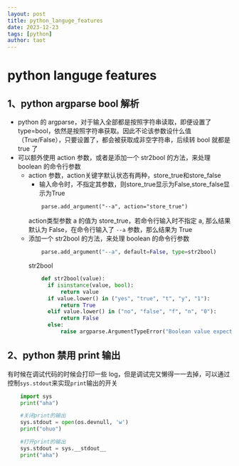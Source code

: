 ```yaml
---
layout: post
title: python_languge_features
date: 2023-12-23
tags: [python]
author: taot
---
```


# python languge features

## 1、python argparse bool 解析
* python 的 argparse，对于输入全部都是按照字符串读取，即便设置了 type=bool，依然是按照字符串获取。因此不论该参数设什么值（True/False），只要设置了，都会被获取成非空字符串，后续转 bool 就都是 true 了
* 可以额外使用 action 参数，或者是添加一个 str2bool 的方法，来处理 boolean 的命令行参数
  * action 参数，action关键字默认状态有两种，store_true和store_false
    * 输入命令时，不指定其参数，则store_true显示为False,store_false显示为True
    ```pyhton
        parse.add_argument("--a", action="store_true")
    ```
    action类型参数 a 的值为 store_true，若命令行输入时不指定 a, 那么结果默认为 False，在命令行输入了 `--a` 参数，那么结果为 True
  * 添加一个 str2bool 的方法，来处理 boolean 的命令行参数
    ```python
        parse.add_argument("--a", default=False, type=str2bool)
    ```
    str2bool
    ```python
        def str2bool(value):
          if isinstance(value, bool):
              return value
          if value.lower() in ("yes", "true", "t", "y", "1"):
              return True
          elif value.lower() in ("no", "false", "f", "n", "0"):
              return False
          else:
              raise argparse.ArgumentTypeError("Boolean value expected")
    ```

## 2、python 禁用 print 输出
有时候在调试代码的时候会打印一些 log，但是调试完又懒得一一去掉，可以通过控制`sys.stdout`来实现`print`输出的开关
```python
    import sys
    print("aha")

    #关闭print的输出
    sys.stdout = open(os.devnull, 'w')
    print("ohuo")

    #打开print的输出
    sys.stdout = sys.__stdout__
    print("aha")

```